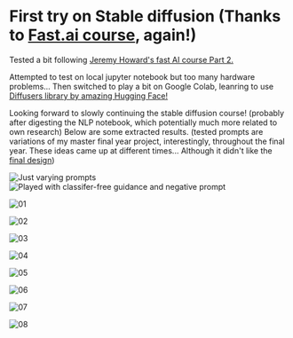 # First try on Stable diffusion (Thanks to [Fast.ai course](https://forums.fast.ai/t/lesson-9-part-2-preview/101336), again!)

Tested a bit following [Jeremy Howard's fast AI course Part 2.](https://www.youtube.com/watch?v=_7rMfsA24Ls)

Attempted to test on local jupyter notebook but too many hardware problems... Then switched to play a bit on Google Colab, leanring to use [Diffusers library by amazing Hugging Face!](https://colab.research.google.com/drive/1TLYm1VE1q_MgT9ys7iwhyfpT3_o4YxAL?usp=share_link)

Looking forward to slowly continuing the stable diffusion course! (probably after digesting the NLP notebook, which potentially much more related to own research)
Below are some extracted results. (tested prompts are variations of my master final year project, interestingly, throughout the final year. These ideas came up at different times... Although it didn't like the [final design](http://www.presidentsmedals.com/Entry-53841))

![Just varying prompts](/images/Slide1.JPG)
![Played with classifer-free guidance and negative prompt](/images/Slide2.JPG)

![01](/images/01.png)

![02](/images/02.png)

![03](/images/03.png)

![04](/images/04.png)

![05](/images/05.png)

![06](/images/06.png)

![07](/images/07.png)

![08](/images/08.png)
